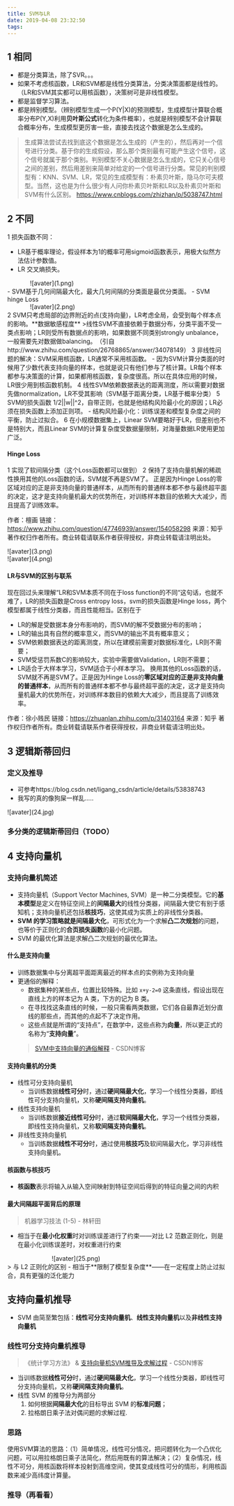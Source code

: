 ```yaml
---
title: SVM与LR
date: 2019-04-08 23:32:50
tags:
---
```

## 1 相同
- 都是分类算法，除了SVR。。。
- 如果不考虑核函数，LR和SVM都是线性分类算法，分类决策面都是线性的。（LR和SVM其实都可以用核函数），决策树可是非线性模型。
- 都是监督学习算法。
- 都是辨别模型。（辨别模型生成一个P(Y|X)的预测模型，生成模型计算联合概率分布P(Y,X)利用**贝叶斯公式**转化为条件概率），也就是辨别模型不会计算联合概率分布，生成模型更厉害一些，直接去找这个数据是怎么生成的。
<!--more-->
>生成算法尝试去找到底这个数据是怎么生成的（产生的），然后再对一个信号进行分类。基于你的生成假设，那么那个类别最有可能产生这个信号，这个信号就属于那个类别。判别模型不关心数据是怎么生成的，它只关心信号之间的差别，然后用差别来简单对给定的一个信号进行分类。常见的判别模型有：KNN、SVM、LR，常见的生成模型有：朴素贝叶斯，隐马尔可夫模型。当然，这也是为什么很少有人问你朴素贝叶斯和LR以及朴素贝叶斯和SVM有什么区别。
https://www.cnblogs.com/zhizhan/p/5038747.html


## 2 不同
1 损失函数不同：
- LR基于概率理论，假设样本为1的概率可用sigmoid函数表示，用极大似然方法估计参数值。
- LR 交叉熵损失。
<div style="width: 400px; margin: auto">![avater](1.png)</div>
- SVM基于几何间隔最大化，最大几何间隔的分类面是最优分类面。
- SVM hinge Loss
<div style="width: 400px; margin: auto">![avater](2.png)</div>
2 SVM只考虑局部的边界附近的点(支持向量)，LR考虑全局，会受到每个样本点的影响。**数据敏感程度**
>线性SVM不直接依赖于数据分布，分类平面不受一类点影响；LR则受所有数据点的影响，如果数据不同类别strongly unbalance，一般需要先对数据做balancing。​（引自http://www.zhihu.com/question/26768865/answer/34078149）
3 非线性问题的解决：SVM采用核函数，LR通常不采用核函数。
- 因为SVM计算分类面的时候用了少数代表支持向量的样本，也就是说只有他们参与了核计算。LR每个样本都参与决策面的计算，如果都用核函数，复杂度很高。所以在具体应用的时候，LR很少用到核函数机制。
4 线性SVM依赖数据表达的距离测度，所以需要对数据先做normalization，LR不受其影响（SVM基于距离分类，LR基于概率分类）
5 SVM的损失函数 1/2||w||^2，自带正则，也就是他结构风险最小化的原因；LR必须在损失函数上添加正则项。
- 结构风险最小化：训练误差和模型复杂度之间的平衡，防止过拟合。
6 在小规模数据集上，Linear SVM要略好于LR，但差别也不是特别大，而且Linear SVM的计算复杂度受数据量限制，对海量数据LR使用更加广泛。

#### Hinge Loss

1  实现了软间隔分类（这个Loss函数都可以做到）
2  保持了支持向量机解的稀疏性换用其他的Loss函数的话，SVM就不再是SVM了。
  正是因为Hinge Loss的零区域对应的正是非支持向量的普通样本，从而所有的普通样本都不参与最终超平面的决定，这才是支持向量机最大的优势所在，对训练样本数目的依赖大大减少，而且提高了训练效率。

作者：檀画
链接：https://www.zhihu.com/question/47746939/answer/154058298
来源：知乎
著作权归作者所有。商业转载请联系作者获得授权，非商业转载请注明出处。

<div style="width: 600px; margin: auto">![avater](3.png)</div>
<div style="width: 600px; margin: auto">![avater](4.png)</div>

#### LR与SVM的区别与联系 
现在回过头来理解“LR和SVM本质不同在于loss function的不同“这句话，也就不难了，LR的损失函数是Cross entropy loss，svm的损失函数是Hinge loss，两个模型都属于线性分类器，而且性能相当。区别在于
- LR的解是受数据本身分布影响的，而SVM的解不受数据分布的影响；
- LR的输出具有自然的概率意义，而SVM的输出不具有概率意义；
- SVM依赖数据表达的距离测度，所以在建模前需要对数据标准化，LR则不需要；
- SVM受惩罚系数C的影响较大，实验中需要做Validation，LR则不需要；
- LR适合于大样本学习，SVM适合于小样本学习。
换用其他的Loss函数的话，SVM就不再是SVM了。正是因为Hinge Loss的**零区域对应的正是非支持向量的普通样本**，从而所有的普通样本都不参与最终超平面的决定，这才是支持向量机最大的优势所在，对训练样本数目的依赖大大减少，而且提高了训练效率。

作者：徐小贱民
链接：https://zhuanlan.zhihu.com/p/31403164
来源：知乎
著作权归作者所有。商业转载请联系作者获得授权，非商业转载请注明出处。




## 3 逻辑斯蒂回归

### 定义及推导

- 可参考https://blog.csdn.net/ligang_csdn/article/details/53838743
- 我写的真的像狗屎一样乱.....
<div style="width: 600px; margin: auto">![avater](24.jpg)</div>

### 多分类的逻辑斯蒂回归（TODO）

## 4 支持向量机

### 支持向量机简述
- 支持向量机（Support Vector Machines, SVM）是一种二分类模型。它的**基本模型**是定义在特征空间上的**间隔最大**的线性分类器，间隔最大使它有别于感知机；支持向量机还包括**核技巧**，这使其成为实质上的非线性分类器。
- **SVM 的学习策略就是间隔最大化**，可形式化为一个求解**凸二次规划**的问题，也等价于正则化的**合页损失函数**的最小化问题。
- SVM 的最优化算法是求解凸二次规划的最优化算法。

#### 什么是支持向量
- 训练数据集中与分离超平面距离最近的样本点的实例称为支持向量
- 更通俗的解释：
  - 数据集种的某些点，位置比较特殊。比如 `x+y-2=0` 这条直线，假设出现在直线上方的样本记为 A 类，下方的记为 B 类。
  - 在寻找找这条直线的时候，一般只需看两类数据，它们各自最靠近划分直线的那些点，而其他的点起不了决定作用。
  - 这些点就是所谓的“支持点”，在数学中，这些点称为**向量**，所以更正式的名称为“**支持向量**”。
  > [SVM中支持向量的通俗解释](https://blog.csdn.net/AerisIceBear/article/details/79588583) - CSDN博客 

#### 支持向量机的分类
- 线性可分支持向量机
  - 当训练数据**线性可分**时，通过**硬间隔最大化**，学习一个线性分类器，即线性可分支持向量机，又称**硬间隔支持向量机**。
- 线性支持向量机
  - 当训练数据**接近线性可分**时，通过**软间隔最大化**，学习一个线性分类器，即线性支持向量机，又称**软间隔支持向量机**。
- 非线性支持向量机
  - 当训练数据**线性不可分**时，通过使用**核技巧**及软间隔最大化，学习非线性支持向量机。

#### 核函数与核技巧
- **核函数**表示将输入从输入空间映射到特征空间后得到的特征向量之间的内积

#### 最大间隔超平面背后的原理
> 机器学习技法 (1-5) - 林轩田
- 相当于在**最小化权重**时对训练误差进行了约束——对比 L2 范数正则化，则是在最小化训练误差时，对权重进行约束

<div style="width: 300px; margin: auto">![avater](25.png)</div>
  > 与 L2 正则化的区别
- 相当于**限制了模型复杂度**——在一定程度上防止过拟合，具有更强的泛化能力

## 支持向量机推导
- SVM 由简至繁包括：**线性可分支持向量机**、**线性支持向量机**以及**非线性支持向量机**
  
### 线性可分支持向量机推导
> 《统计学习方法》 & [支持向量机SVM推导及求解过程](https://blog.csdn.net/american199062/article/details/51322852#commentBox) - CSDN博客
- 当训练数据**线性可分**时，通过**硬间隔最大化**，学习一个线性分类器，即线性可分支持向量机，又称**硬间隔支持向量机**。
- 线性 SVM 的推导分为两部分
  1. 如何根据**间隔最大化**的目标导出 SVM 的**标准问题**；
  1. 拉格朗日乘子法对偶问题的求解过程.

### 思路
使用SVM算法的思路：（1）简单情况，线性可分情况，把问题转化为一个凸优化问题，可以用拉格朗日乘子法简化，然后用既有的算法解决；（2）复杂情况，线性不可分，用核函数将样本投射到高维空间，使其变成线性可分的情形，利用核函数来减少高纬度计算量。 

### 推导（再看看）

